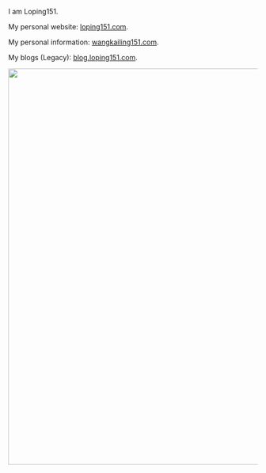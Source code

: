 I am Loping151.

My personal website: [loping151.com](https://loping151.com).

My personal information: [wangkailing151.com](https://wangkailing151.com).

My blogs (Legacy): [blog.loping151.com](https://blog.loping151.com).

<img width="800" src="https://github-readme-activity-graph.vercel.app/graph?username=Loping151&theme=github-compact&hide_border=true&area=true" />
